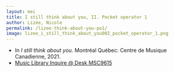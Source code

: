 ```yaml
---
layout: mei
title: I still think about you, II. Pocket operator 1
author: Lizée, Nicole
permalink: /lizee-think-about-you-po1/
image: lizee_i_still_think_about_you002_pocket_operator_1.png
---
```


- In *I still think about you.* Montréal Québec: Centre de Musique Canadienne, 2021.
- <a href="https://tufts.primo.exlibrisgroup.com/permalink/01TUN_INST/1kc9gia/alma991018677203903851" target="_blank">Music Library Inquire @ Desk MSC9615</a>
